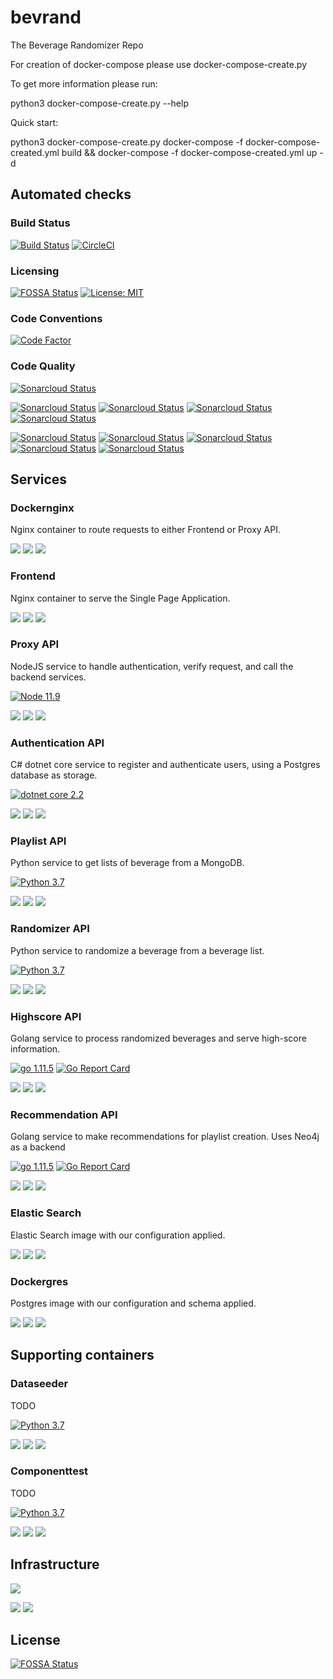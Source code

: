 # bevrand
The Beverage Randomizer Repo

For creation of docker-compose please use docker-compose-create.py

To get more information please run:

python3 docker-compose-create.py --help

Quick start:

python3 docker-compose-create.py
docker-compose -f docker-compose-created.yml build && docker-compose -f docker-compose-created.yml up -d 

## Automated checks
### Build Status
[![Build Status](https://travis-ci.org/bevrand/bevrand.svg?branch=master)](https://travis-ci.org/bevrand/bevrand)
[![CircleCI](https://circleci.com/gh/bevrand/bevrand.svg?style=svg)](https://circleci.com/gh/bevrand/bevrand)

### Licensing
[![FOSSA Status](https://app.fossa.io/api/projects/git%2Bgithub.com%2Fbevrand%2Fbevrand.svg?type=shield)](https://app.fossa.io/projects/git%2Bgithub.com%2Fbevrand%2Fbevrand?ref=badge_shield)
[![License: MIT](https://img.shields.io/badge/License-MIT-brightgreen.svg)](https://opensource.org/licenses/MIT)

### Code Conventions
[![Code Factor](https://www.codefactor.io/repository/github/bevrand/bevrand/badge?style=plastic)](https://www.codefactor.io/repository/github/bevrand/bevrand/badge?style=plastic)
<!-- [![Reviewed by Hound](https://img.shields.io/badge/Reviewed_by-Hound-8E64B0.svg)](https://houndci.com) -->

### Code Quality
[![Sonarcloud Status](https://sonarcloud.io/api/project_badges/measure?project=bevrand&metric=alert_status)](https://sonarcloud.io/dashboard?id=bevrand)

[![Sonarcloud Status](https://sonarcloud.io/api/project_badges/measure?project=bevrand&metric=bugs)](https://sonarcloud.io/dashboard?id=bevrand)
[![Sonarcloud Status](https://sonarcloud.io/api/project_badges/measure?project=bevrand&metric=code_smells)](https://sonarcloud.io/dashboard?id=bevrand)
[![Sonarcloud Status](https://sonarcloud.io/api/project_badges/measure?project=bevrand&metric=duplicated_lines_density)](https://sonarcloud.io/dashboard?id=bevrand)
[![Sonarcloud Status](https://sonarcloud.io/api/project_badges/measure?project=bevrand&metric=ncloc)](https://sonarcloud.io/dashboard?id=bevrand)

[![Sonarcloud Status](https://sonarcloud.io/api/project_badges/measure?project=bevrand&metric=sqale_rating)](https://sonarcloud.io/dashboard?id=bevrand)
[![Sonarcloud Status](https://sonarcloud.io/api/project_badges/measure?project=bevrand&metric=reliability_rating)](https://sonarcloud.io/dashboard?id=bevrand)
[![Sonarcloud Status](https://sonarcloud.io/api/project_badges/measure?project=bevrand&metric=security_rating)](https://sonarcloud.io/dashboard?id=bevrand)
[![Sonarcloud Status](https://sonarcloud.io/api/project_badges/measure?project=bevrand&metric=sqale_index)](https://sonarcloud.io/dashboard?id=bevrand)
[![Sonarcloud Status](https://sonarcloud.io/api/project_badges/measure?project=bevrand&metric=vulnerabilities)](https://sonarcloud.io/dashboard?id=bevrand)

## Services

### Dockernginx
Nginx container to route requests to either Frontend or Proxy API.

[![](https://img.shields.io/docker/pulls/bevrand/dockernginx.svg?style=flat)](https://hub.docker.com/r/bevrand/dockernginx "View details on docker hub")
[![](https://images.microbadger.com/badges/version/bevrand/dockernginx:production.svg)](https://microbadger.com/images/bevrand/dockernginx:production "View version details on microbadger.com")
[![](https://images.microbadger.com/badges/image/bevrand/dockernginx:production.svg)](https://microbadger.com/images/bevrand/dockernginx:production "View version details on microbadger.com")

### Frontend
Nginx container to serve the Single Page Application.

[![](https://img.shields.io/docker/pulls/bevrand/frontend.svg?style=flat)](https://hub.docker.com/r/bevrand/frontend "View details on docker hub")
[![](https://images.microbadger.com/badges/version/bevrand/frontend:production.svg)](https://microbadger.com/images/bevrand/frontend:production "View version details on microbadger.com")
[![](https://images.microbadger.com/badges/image/bevrand/frontend:production.svg)](https://microbadger.com/images/bevrand/frontend:production "View version details on microbadger.com")

### Proxy API
NodeJS service to handle authentication, verify request, and call the backend services.

[![Node 11.9](https://img.shields.io/badge/node-11.9-blue.svg)](https://nodejs.org/en/download/current/)

[![](https://img.shields.io/docker/pulls/bevrand/proxyapi.svg?style=flat)](https://hub.docker.com/r/bevrand/proxyapi "View details on docker hub")
[![](https://images.microbadger.com/badges/version/bevrand/proxyapi:production.svg)](https://microbadger.com/images/bevrand/proxyapi:production "View version details on microbadger.com")
[![](https://images.microbadger.com/badges/image/bevrand/proxyapi:production.svg)](https://microbadger.com/images/bevrand/proxyapi:production "View version details on microbadger.com")

### Authentication API
C# dotnet core service to register and authenticate users, using a Postgres database as storage.

[![dotnet core 2.2](https://img.shields.io/badge/dotnet_core-2.2-blue.svg)](https://dotnet.microsoft.com/download/dotnet-core/2.2)

[![](https://img.shields.io/docker/pulls/bevrand/authenticationapi.svg?style=flat)](https://hub.docker.com/r/bevrand/authenticationapi "View details on docker hub")
[![](https://images.microbadger.com/badges/version/bevrand/authenticationapi:production.svg)](https://microbadger.com/images/bevrand/authenticationapi:production "View version details on microbadger.com")
[![](https://images.microbadger.com/badges/image/bevrand/authenticationapi:production.svg)](https://microbadger.com/images/bevrand/authenticationapi:production "View version details on microbadger.com")

### Playlist API
Python service to get lists of beverage from a MongoDB.

[![Python 3.7](https://img.shields.io/badge/python-3.7-blue.svg)](https://www.python.org/downloads/release/python-360/)

[![](https://img.shields.io/docker/pulls/bevrand/playlistapi.svg?style=flat)](https://hub.docker.com/r/bevrand/playlistapi "View details on docker hub")
[![](https://images.microbadger.com/badges/version/bevrand/playlistapi:production.svg)](https://microbadger.com/images/bevrand/playlistapi:production "View version details on microbadger.com")
[![](https://images.microbadger.com/badges/image/bevrand/playlistapi:production.svg)](https://microbadger.com/images/bevrand/playlistapi:production "View version details on microbadger.com")

### Randomizer API
Python service to randomize a beverage from a beverage list.

[![Python 3.7](https://img.shields.io/badge/python-3.7-blue.svg)](https://www.python.org/downloads/release/python-360/)

[![](https://img.shields.io/docker/pulls/bevrand/randomizerapi.svg?style=flat)](https://hub.docker.com/r/bevrand/highscoreapi "View details on docker hub")
[![](https://images.microbadger.com/badges/version/bevrand/randomizerapi:production.svg)](https://microbadger.com/images/bevrand/randomizerapi:production "View version details on microbadger.com")
[![](https://images.microbadger.com/badges/image/bevrand/randomizerapi:production.svg)](https://microbadger.com/images/bevrand/randomizerapi:production "View version details on microbadger.com")

### Highscore API
Golang service to process randomized beverages and serve high-score information.

[![go 1.11.5](https://img.shields.io/badge/go-1.11.5-blue.svg)](https://golang.org/doc/go1.11)
[![Go Report Card](https://goreportcard.com/badge/github.com/bevrand/bevrand)](https://goreportcard.com/report/github.com/bevrand/bevrand)

[![](https://img.shields.io/docker/pulls/bevrand/highscoreapi.svg?style=flat)](https://hub.docker.com/r/bevrand/highscoreapi "View details on docker hub")
[![](https://images.microbadger.com/badges/version/bevrand/highscoreapi:production.svg)](https://microbadger.com/images/bevrand/highscoreapi:production "View version details on microbadger.com")
[![](https://images.microbadger.com/badges/image/bevrand/highscoreapi:production.svg)](https://microbadger.com/images/bevrand/highscoreapi:production "View version details on microbadger.com")

### Recommendation API
Golang service to make recommendations for playlist creation. Uses Neo4j as a backend

[![go 1.11.5](https://img.shields.io/badge/go-1.11.5-blue.svg)](https://golang.org/doc/go1.11)
[![Go Report Card](https://goreportcard.com/badge/github.com/bevrand/bevrand)](https://goreportcard.com/report/github.com/bevrand/bevrand)

[![](https://img.shields.io/docker/pulls/bevrand/recommandationapi.svg?style=flat)](https://hub.docker.com/r/bevrand/recommandationapi "View details on docker hub")
[![](https://images.microbadger.com/badges/version/bevrand/recommandationapi:production.svg)](https://microbadger.com/images/bevrand/recommandationapi:production "View version details on microbadger.com")
[![](https://images.microbadger.com/badges/image/bevrand/recommandationapi:production.svg)](https://microbadger.com/images/bevrand/recommandationapi:production "View version details on microbadger.com")

### Elastic Search
Elastic Search image with our configuration applied.

[![](https://img.shields.io/docker/pulls/bevrand/dockerels.svg?style=flat)](https://hub.docker.com/r/bevrand/dockerels "View details on docker hub")
[![](https://images.microbadger.com/badges/version/bevrand/dockerels:production.svg)](https://microbadger.com/images/bevrand/dockerels:production "View version details on microbadger.com")
[![](https://images.microbadger.com/badges/image/bevrand/dockerels:production.svg)](https://microbadger.com/images/bevrand/dockerels:production "View version details on microbadger.com")

### Dockergres
Postgres image with our configuration and schema applied.

[![](https://img.shields.io/docker/pulls/bevrand/dockergres.svg?style=flat)](https://hub.docker.com/r/bevrand/dockergres "View details on docker hub")
[![](https://images.microbadger.com/badges/version/bevrand/dockergres:production.svg)](https://microbadger.com/images/bevrand/dockergres:production "View version details on microbadger.com")
[![](https://images.microbadger.com/badges/image/bevrand/dockergres:production.svg)](https://microbadger.com/images/bevrand/dockergres:production "View version details on microbadger.com")

## Supporting containers

### Dataseeder
TODO

[![Python 3.7](https://img.shields.io/badge/python-3.7-blue.svg)](https://www.python.org/downloads/release/python-360/)

[![](https://img.shields.io/docker/pulls/bevrand/dataseeder.svg?style=flat)](https://hub.docker.com/r/bevrand/dataseeder "View details on docker hub")
[![](https://images.microbadger.com/badges/version/bevrand/dataseeder:production.svg)](https://microbadger.com/images/bevrand/dataseeder:production "View version details on microbadger.com")
[![](https://images.microbadger.com/badges/image/bevrand/dataseeder:production.svg)](https://microbadger.com/images/bevrand/dataseeder:production "View version details on microbadger.com")

### Componenttest
TODO

[![Python 3.7](https://img.shields.io/badge/python-3.7-blue.svg)](https://www.python.org/downloads/release/python-360/)

[![](https://img.shields.io/docker/pulls/bevrand/componenttests.svg?style=flat)](https://hub.docker.com/r/bevrand/componenttests "View details on docker hub")
[![](https://images.microbadger.com/badges/version/bevrand/componenttests:production.svg)](https://microbadger.com/images/bevrand/componenttests:production "View version details on microbadger.com")
[![](https://images.microbadger.com/badges/image/bevrand/componenttests:production.svg)](https://microbadger.com/images/bevrand/componenttests:production "View version details on microbadger.com")

## Infrastructure

[![](https://www.cloudflare.com/media/images/web-badges/cf-web-badges-f-4.png)](https://cloudflare.com "Cloudflare.com")

[![](https://img.shields.io/uptimerobot/status/m780479359-09cc629e32902510a1c838ed.svg?style=flat)](https://status.beveragerandomizer.com/ "Uptime Robot")
[![](https://img.shields.io/uptimerobot/ratio/m780479359-09cc629e32902510a1c838ed.svg?style=flat)](https://status.beveragerandomizer.com/ "Uptime Robot")

## License
[![FOSSA Status](https://app.fossa.io/api/projects/git%2Bgithub.com%2Fbevrand%2Fbevrand.svg?type=large)](https://app.fossa.io/projects/git%2Bgithub.com%2Fbevrand%2Fbevrand?ref=badge_large)
